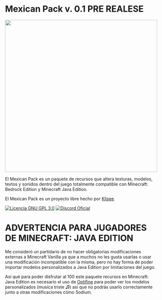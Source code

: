 # Mexican Pack v. 0.1 PRE REALESE

<img src="https://github.com/Klisee/Mexican-Pack/assets/85597531/1e58ac2d-14e4-4522-a3fb-03c71940542e" width="500"/>

El Mexican Pack es un paquete de recursos que altera texturas, modelos, textos y sonidos dentro del juego totalmente compatible con Minecraft: Bedrock Edition y Minecraft Java Edition.

El Mexican Pack es un proyecto libre hecho por [Klisee](https://www.klisee.net/).

[![Licencia GNU GPL 3.0](https://img.shields.io/badge/licencia-gnu-gpl)](LICENSE)
[![Discord Oficial](https://img.shields.io/discord/803810506581475348.svg?color=%237289da&label=discord)](https://discord.klisee.net)

# ADVERTENCIA PARA JUGADORES DE MINECRAFT: JAVA EDITION
Me consideró un partidario de no hacer obligatorias modificaciones externas a Minecraft Vanilla ya que a muchos no les gusta usarlas o usar una modificación incompatible con la misma, pero no hay forma de poder importar modelos personalizados a Java Edition por limitaciones del juego.

Así qué para poder disfrutar al 100 este paquete recursos en Minecraft: Java Edition es necesario el uso de [Optifine](https://www.optifine.net/downloads) para poder ver los modelos personalizados (musica triste ♫) así que no podrás usarlo correctamente junto a otras modificaciones cómo Sodium.
